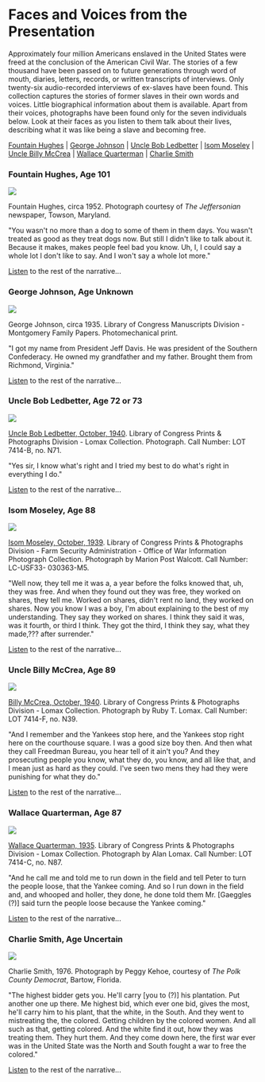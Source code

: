 

Faces and Voices from the Presentation
======================================

Approximately four million Americans enslaved in the United States were freed at the conclusion of the American Civil War. The stories of a few thousand have been passed on to future generations through word of mouth, diaries, letters, records, or written transcripts of interviews. Only twenty-six audio-recorded interviews of ex-slaves have been found. This collection captures the stories of former slaves in their own words and voices. Little biographical information about them is available. Apart from their voices, photographs have been found only for the seven individuals below. Look at their faces as you listen to them talk about their lives, describing what it was like being a slave and becoming free.

[Fountain Hughes](#FountainHughes) | [George Johnson](#GeorgeJohnson) | [Uncle Bob Ledbetter](#BobLedbetter) | [Isom Moseley](#IsomMoseley) | [Uncle Billy McCrea](#BillyMcCrea) | [Wallace Quarterman](#WallaceQuarterman) | [Charlie Smith](#CharlieSmith)

### Fountain Hughes, Age 101

 ![](/static/collections/voices-remembering-slavery/images/FountainHughes.jpg)

Fountain Hughes, circa 1952. Photograph courtesy of *The Jeffersonian* newspaper, Towson, Maryland.


"You wasn't no more than a dog to some of them in them days. You wasn't treated as good as they treat dogs now. But still I didn't like to talk about it. Because it makes, makes people feel bad you know. Uh, I, I could say a whole lot I don't like to say. And I won't say a whole lot more."

[Listen](/item/afc1950037_afs09990a/) to the rest of the narrative...

### George Johnson, Age Unknown

 ![](/static/collections/voices-remembering-slavery/images/GeorgeJohnson.jpg)

George Johnson, circa 1935. Library of Congress Manuscripts Division - Montgomery Family Papers. Photomechanical print.


"I got my name from President Jeff Davis. He was president of the Southern Confederacy. He owned my grandfather and my father. Brought them from Richmond, Virginia."

[Listen](/item/afc1941002_afs04777a/) to the rest of the narrative...

### Uncle Bob Ledbetter, Age 72 or 73

 [![](/static/collections/voices-remembering-slavery/images/BobLedbetter.jpg)](/resource/ppmsca.38780/)

[Uncle Bob Ledbetter, October, 1940](/item/2007660077/). Library of Congress Prints & Photographs Division - Lomax Collection. Photograph. Call Number: LOT 7414-B, no. N71.


"Yes sir, I know what's right and I tried my best to do what's right in everything I do."

[Listen](/item/afc1940003_afs03992a/) to the rest of the narrative...

### Isom Moseley, Age 88

 [![](/static/collections/voices-remembering-slavery/images/IsomMoseley.jpg)](/resource/fsa.8a40125/)

[Isom Moseley, October, 1939](/item/2017753835/). Library of Congress Prints & Photographs Division - Farm Security Administration - Office of War Information Photograph Collection. Photograph by Marion Post Walcott. Call Number: LC-USF33- 030363-M5.


"Well now, they tell me it was a, a year before the folks knowed that, uh, they was free. And when they found out they was free, they worked on shares, they tell me. Worked on shares, didn't rent no land, they worked on shares. Now you know I was a boy, I'm about explaining to the best of my understanding. They say they worked on shares. I think they said it was, was it fourth, or third I think. They got the third, I think they say, what they made,??? after surrender."

[Listen](/item/afc1941018_afs05091a/) to the rest of the narrative...

### Uncle Billy McCrea, Age 89

 [![](/static/collections/voices-remembering-slavery/images/BillyMcCrea.jpg)](/resource/ppmsca.38764/)

[Billy McCrea, October, 1940](/item/2007660042/). Library of Congress Prints & Photographs Division - Lomax Collection. Photograph by Ruby T. Lomax. Call Number: LOT 7414-F, no. N39.


"And I remember and the Yankees stop here, and the Yankees stop right here on the courthouse square. I was a good size boy then. And then what they call Freedman Bureau, you hear tell of it ain't you? And they prosecuting people you know, what they do, you know, and all like that, and I mean just as hard as they could. I've seen two mens they had they were punishing for what they do."

[Listen](/item/afc1940003_afs03974a/) to the rest of the narrative...

### Wallace Quarterman, Age 87

 [![](/static/collections/voices-remembering-slavery/images/WallaceQuarterman.jpg)](/resource/ppmsc.00368/)

[Wallace Quarterman, 1935](/item/2007660094/). Library of Congress Prints & Photographs Division - Lomax Collection. Photograph by Alan Lomax. Call Number: LOT 7414-C, no. N87.


"And he call me and told me to run down in the field and tell Peter to turn the people loose, that the Yankee coming. And so I run down in the field and, and whooped and holler, they done, he done told them Mr. [Gaeggles (?)] said turn the people loose because the Yankee coming."

[Listen](/item/afc1935001_afs00342a/) to the rest of the narrative...

### Charlie Smith, Age Uncertain

 ![](/static/collections/voices-remembering-slavery/images/CharlieSmith.jpg)

Charlie Smith, 1976. Photograph by Peggy Kehoe, courtesy of *The Polk County Democrat*, Bartow, Florida.


"The highest bidder gets you. He'll carry [you to (?)] his plantation. Put another one up there. Me highest bid, which ever one bid, gives the most, he'll carry him to his plant, that the white, in the South. And they went to mistreating the, the colored. Getting children by the colored women. And all such as that, getting colored. And the white find it out, how they was treating them. They hurt them. And they come down here, the first war ever was in the United State was the North and South fought a war to free the colored."

[Listen](/item/afc1975023_afs17510/) to the rest of the narrative...

